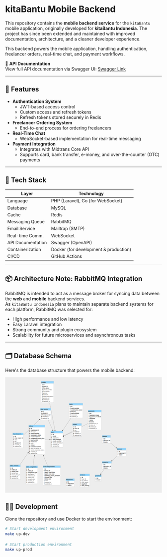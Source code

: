 # kitaBantu Mobile Backend

This repository contains the **mobile backend service** for the `kitaBantu` mobile application, originally developed for **kitaBantu Indonesia**. The project has since been extended and maintained with improved documentation, architecture, and a cleaner developer experience.

This backend powers the mobile application, handling authentication, freelancer orders, real-time chat, and payment workflows.

📄 **API Documentation**  
View full API documentation via Swagger UI: [Swagger Link](http://localhost/#/)

---

## 🚀 Features

- **Authentication System**
  - JWT-based access control
  - Custom access and refresh tokens
  - Refresh tokens stored securely in Redis
- **Freelancer Ordering System**
  - End-to-end process for ordering freelancers
- **Real-Time Chat**
  - WebSocket-based implementation for real-time messaging
- **Payment Integration**
  - Integrates with Midtrans Core API
  - Supports card, bank transfer, e-money, and over-the-counter (OTC) payments

---

## 🧰 Tech Stack

| Layer            | Technology                            |
|------------------|----------------------------------------|
| Language         | PHP (Laravel), Go (for WebSocket)      |
| Database         | MySQL                                  |
| Cache            | Redis                                  |
| Messaging Queue  | RabbitMQ                               |
| Email Service    | Mailtrap (SMTP)                        |
| Real-time Comm.  | WebSocket                              |
| API Documentation| Swagger (OpenAPI)                      |
| Containerization | Docker (for development & production)  |
| CI/CD            | GitHub Actions                         |

---

## 📦 Architecture Note: RabbitMQ Integration

RabbitMQ is intended to act as a message broker for syncing data between the **web** and **mobile** backend services.  
As `kitaBantu Indonesia` plans to maintain separate backend systems for each platform, RabbitMQ was selected for:

- High performance and low latency
- Easy Laravel integration
- Strong community and plugin ecosystem
- Scalability for future microservices and asynchronous tasks

---

## 🗂️ Database Schema

Here's the database structure that powers the mobile backend:

![Database Schema](./db-schema.png)

## 🧑‍💻 Development

Clone the repository and use Docker to start the environment:

```bash
# Start development environment
make up-dev

# Start production environment
make up-prod